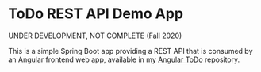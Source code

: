 # ToDo REST API Demo App
UNDER DEVELOPMENT, NOT COMPLETE (Fall 2020)

This is a simple Spring Boot app providing a REST API that is consumed by an Angular frontend web app,
available in my [Angular ToDo](https://github.com/EricRybarczyk/Angular-ToDo) repository.
